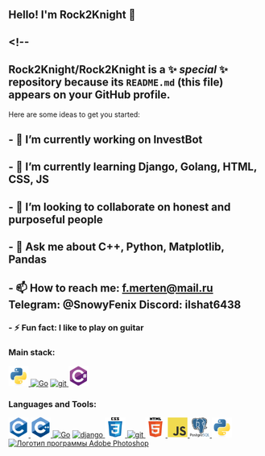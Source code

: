 ## Hello! I'm Rock2Knight 👋

## <!--
## **Rock2Knight/Rock2Knight** is a ✨ _special_ ✨ repository because its `README.md` (this file) appears on your GitHub profile.

Here are some ideas to get you started:

## - 🔭 I’m currently working on InvestBot
## - 🌱 I’m currently learning Django, Golang, HTML, CSS, JS
## - 👯 I’m looking to collaborate on honest and purposeful people
## - 💬 Ask me about C++, Python, Matplotlib, Pandas
## - 📫 How to reach me: f.merten@mail.ru Telegram: @SnowyFenix Discord: ilshat6438
<h3 align="left"> - ⚡ Fun fact: I like to play on guitar</h3>

<h3 align="left">Main stack:</h3>
<p align="left">
<a href="https://www.python.org" target="_blank" rel="noreferrer"> <img src="https://raw.githubusercontent.com/devicons/devicon/master/icons/python/python-original.svg" alt="python" width="40" height="40"/> </a>
<a href="https://go.dev/"><img class="js-headerLogo Header-logo" src="/images/go-logo-white.svg" alt="Go"></a>
<a href="https://git-scm.com/" target="_blank" rel="noreferrer"> <img src="https://www.vectorlogo.zone/logos/git-scm/git-scm-icon.svg" alt="git" width="40" height="40"/>
 <target="_blank" rel="noreferrer"> <img src="https://raw.githubusercontent.com/devicons/devicon/master/icons/csharp/csharp-original.svg" alt="csharp" width="40" height="40"/> </a>
</p>

<h3 align="left">Languages and Tools:</h3>
<p align="left">
<a href="https://www.cprogramming.com/" target="_blank" rel="noreferrer"> <img src="https://raw.githubusercontent.com/devicons/devicon/master/icons/c/c-original.svg" alt="c" width="40" height="40"/>
</a> <a href="https://www.w3schools.com/cpp/" target="_blank" rel="noreferrer"> <img src="https://raw.githubusercontent.com/devicons/devicon/master/icons/cplusplus/cplusplus-original.svg" alt="cplusplus" width="40" height="40"/> </a>
<a href="https://go.dev/" target="_blank" rel="noreferrer"><img class="js-headerLogo Header-logo" src="/images/go-logo-white.svg" alt="Go" width="40" height="40"></a>
<a href="https://www.djangoproject.com/" target="_blank" rel="noreferrer"> <img src="https://cdn.worldvectorlogo.com/logos/django.svg" alt="django" width="40" height="40"/> </a>
<a href="https://www.w3schools.com/css/" target="_blank" rel="noreferrer"> <img src="https://raw.githubusercontent.com/devicons/devicon/master/icons/css3/css3-original-wordmark.svg" alt="css3" width="40" height="40"/> </a>
<a href="https://git-scm.com/" target="_blank" rel="noreferrer"> <img src="https://www.vectorlogo.zone/logos/git-scm/git-scm-icon.svg" alt="git" width="40" height="40"/> </a>
<a href="https://www.w3.org/html/" target="_blank" rel="noreferrer"> <img src="https://raw.githubusercontent.com/devicons/devicon/master/icons/html5/html5-original-wordmark.svg" alt="html5" width="40" height="40"/> </a>
<a href="https://developer.mozilla.org/en-US/docs/Web/JavaScript" target="_blank" rel="noreferrer"> <img src="https://raw.githubusercontent.com/devicons/devicon/master/icons/javascript/javascript-original.svg" alt="javascript" width="40" height="40"/> </a>
<a href="https://www.postgresql.org" target="_blank" rel="noreferrer"> <img src="https://raw.githubusercontent.com/devicons/devicon/master/icons/postgresql/postgresql-original-wordmark.svg" alt="postgresql" width="40" height="40"/> </a>
<a href="https://www.python.org" target="_blank" rel="noreferrer"> <img src="https://raw.githubusercontent.com/devicons/devicon/master/icons/python/python-original.svg" alt="python" width="40" height="40"/> </a>
<a href="https://commons.wikimedia.org/wiki/File:Adobe_Photoshop_CC_icon.svg?uselang=ru" class="mw-file-description"><img alt="Логотип программы Adobe Photoshop" src="//upload.wikimedia.org/wikipedia/commons/thumb/a/af/Adobe_Photoshop_CC_icon.svg/82px-Adobe_Photoshop_CC_icon.svg.png" decoding="async" width="82" height="80" class="mw-file-element" srcset="//upload.wikimedia.org/wikipedia/commons/thumb/a/af/Adobe_Photoshop_CC_icon.svg/123px-Adobe_Photoshop_CC_icon.svg.png 1.5x, //upload.wikimedia.org/wikipedia/commons/thumb/a/af/Adobe_Photoshop_CC_icon.svg/164px-Adobe_Photoshop_CC_icon.svg.png 2x" data-file-width="512" data-file-height="499" width="40" height="40"></a>
</p>
